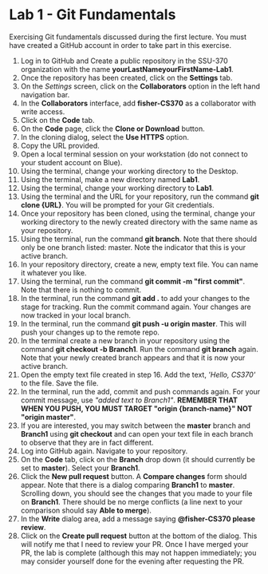# Lab 1 - Git Fundamentals
Exercising Git fundamentals discussed during the first lecture. You must have created a GitHub account in order to take part in this exercise.

1. Log in to GitHub and Create a public repository in the SSU-370 organization with the name 
**yourLastNameyourFirstName-Lab1**.
2. Once the repository has been created, click on the **Settings** tab.
3. On the *Settings* screen, click on the **Collaborators** option in the left hand navigation bar.
4. In the **Collaborators** interface, add **fisher-CS370** as a collaborator with write access.
5. Click on the **Code** tab.
6. On the **Code** page, click the **Clone or Download** button.
7. In the cloning dialog, select the **Use HTTPS** option.
8. Copy the URL provided.
9. Open a local terminal session on your workstation (do not connect to your student account on Blue).
10. Using the terminal, change your working directory to the Desktop.
11. Using the terminal, make a new directory named **Lab1**.
12. Using the terminal, change your working directory to **Lab1**.
13. Using the terminal and the URL for your repository, run the command **git clone {URL}**. You will be prompted for your Git credentials.
14. Once your repository has been cloned, using the terminal, change your working directory to the newly created directory with the same name as your repository. 
15. Using the terminal, run the command **git branch**. Note that there should only be one branch listed: master. Note the indicator that this is your active branch.
16. In your repository directory, create a new, empty text file. You can name it whatever you like.
17. Using the terminal, run the command **git commit -m "first commit"**. Note that there is nothing to commit.
18. In the terminal, run the command **git add .** to add your changes to the stage for tracking. Run the commit command again. Your changes are now tracked in your local branch.
19. In the terminal, run the command **git push -u origin master**. This will push your changes up to the remote repo.
20. In the terminal create a new branch in your repository using the command **git checkout -b Branch1**. Run the command **git branch** again. Note that your newly created branch appears and that it is now your active branch.
21. Open the empty text file created in step 16. Add the text, *'Hello, CS370'* to the file. Save the file. 
22. In the terminal, run the add, commit and push commands again.  For your commit message, use *"added text to Branch1"*. **REMEMBER THAT WHEN YOU PUSH, YOU MUST TARGET "origin {branch-name}" NOT "origin master"**.
23. If you are interested, you may switch between the **master** branch and **Branch1** using **git checkout** and can open your text file in each branch to observe that they are in fact different.
24. Log into GitHub again. Navigate to your repository. 
25. On the **Code** tab, click on the **Branch** drop down (it should currently be set to **master**). Select your **Branch1**.
26. Click the **New pull request** button. A **Compare changes** form should appear. Note that there is a dialog comparing **Branch1** to **master**. Scrolling down, you should see the changes that you made to your file on **Branch1**. There should be no merge conflicts (a line next to your comparison should say **Able to merge**).
27. In the **Write** dialog area, add a message saying **@fisher-CS370 please review**.
28. Click on the **Create pull request** button at the bottom of the dialog. This will notify me that I need to review your PR. Once I have merged your PR, the lab is complete (although this may not happen immediately; you may consider yourself done for the evening after requesting the PR.
